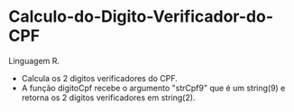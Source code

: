 # Calculo-do-Digito-Verificador-do-CPF
Linguagem R.
- Calcula os 2 digitos verificadores do CPF.
- A função digitoCpf recebe o argumento "strCpf9" que é um string(9) e retorna os 2 digitos verificadores em string(2).
